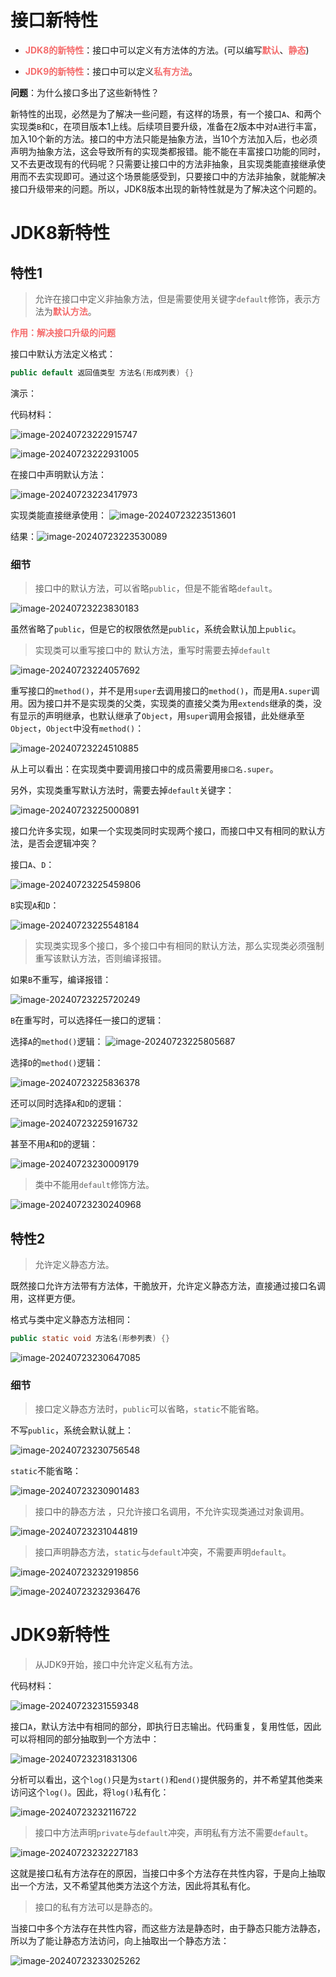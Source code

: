 # 接口新特性

- <font color='#F56C6C'>**JDK8的新特性**</font>：接口中可以定义有方法体的方法。(可以编写<font color='#F56C6C'>**默认**</font>、<font color='#F56C6C'>**静态**</font>)

- <font color='#F56C6C'>**JDK9的新特性**</font>：接口中可以定义<font color='#F56C6C'>**私有方法**</font>。

**问题**：为什么接口多出了这些新特性？

新特性的出现，必然是为了解决一些问题，有这样的场景，有一个接口`A`、和两个实现类`B`和`C`，在项目版本1上线。后续项目要升级，准备在2版本中对`A`进行丰富，加入10个新的方法。接口的中方法只能是抽象方法，当10个方法加入后，也必须声明为抽象方法，这会导致所有的实现类都报错。能不能在丰富接口功能的同时，又不去更改现有的代码呢？只需要让接口中的方法非抽象，且实现类能直接继承使用而不去实现即可。通过这个场景能感受到，只要接口中的方法非抽象，就能解决接口升级带来的问题。所以，JDK8版本出现的新特性就是为了解决这个问题的。



# JDK8新特性

## 特性1

>  允许在接口中定义非抽象方法，但是需要使用关键字`default`修饰，表示方法为<font color='#F56C6C'>**默认方法**</font>。

<font color='#F56C6C'>**作用：解决接口升级的问题**</font>

接口中默认方法定义格式：

```java
public default 返回值类型 方法名(形成列表) {}
```

演示：

代码材料：

![image-20240723222915747](assets/image-20240723222915747.png)

![image-20240723222931005](assets/image-20240723222931005.png)

在接口中声明默认方法：

![image-20240723223417973](assets/image-20240723223417973.png)

实现类能直接继承使用：
![image-20240723223513601](assets/image-20240723223513601.png)

结果：![image-20240723223530089](assets/image-20240723223530089.png)

### 细节

> 接口中的默认方法，可以省略`public`，但是不能省略`default`。

![image-20240723223830183](assets/image-20240723223830183.png)

虽然省略了`public`，但是它的权限依然是`public`，系统会默认加上`public`。

> 实现类可以重写接口中的 默认方法，重写时需要去掉`default`

![image-20240723224057692](assets/image-20240723224057692.png)

重写接口的`method()`，并不是用`super`去调用接口的`method()`，而是用`A.super`调用。因为接口并不是实现类的父类，实现类的直接父类为用`extends`继承的类，没有显示的声明继承，也默认继承了`Object`，用`super`调用会报错，此处继承至`Object`，`Object`中没有`method()`：

![image-20240723224510885](assets/image-20240723224510885.png)

从上可以看出：在实现类中要调用接口中的成员需要用`接口名.super`。

另外，实现类重写默认方法时，需要去掉`default`关键字：

![image-20240723225000891](assets/image-20240723225000891.png)

接口允许多实现，如果一个实现类同时实现两个接口，而接口中又有相同的默认方法，是否会逻辑冲突？

接口`A`、`D`：

![image-20240723225459806](assets/image-20240723225459806.png)

`B`实现`A`和`D`：

![image-20240723225548184](assets/image-20240723225548184.png)

> 实现类实现多个接口，多个接口中有相同的默认方法，那么实现类必须强制重写该默认方法，否则编译报错。

如果`B`不重写，编译报错：

![image-20240723225720249](assets/image-20240723225720249.png)

`B`在重写时，可以选择任一接口的逻辑：

选择`A`的`method()`逻辑：
![image-20240723225805687](assets/image-20240723225805687.png)

选择`D`的`method()`逻辑：

![image-20240723225836378](assets/image-20240723225836378.png)

还可以同时选择`A`和`D`的逻辑：

![image-20240723225916732](assets/image-20240723225916732.png)

甚至不用`A`和`D`的逻辑：

![image-20240723230009179](assets/image-20240723230009179.png)

> 类中不能用`default`修饰方法。

![image-20240723230240968](assets/image-20240723230240968.png)

## 特性2

> 允许定义静态方法。

既然接口允许方法带有方法体，干脆放开，允许定义静态方法，直接通过接口名调用，这样更方便。

格式与类中定义静态方法相同：

```java
public static void 方法名(形参列表) {}
```

![image-20240723230647085](assets/image-20240723230647085.png)

### 细节

> 接口定义静态方法时，`public`可以省略，`static`不能省略。

不写`public`，系统会默认就上：

![image-20240723230756548](assets/image-20240723230756548.png)

`static`不能省略：

![image-20240723230901483](assets/image-20240723230901483.png)

> 接口中的静态方法 ，只允许接口名调用，不允许实现类通过对象调用。

![image-20240723231044819](assets/image-20240723231044819.png)

> 接口声明静态方法，`static`与`default`冲突，不需要声明`default`。

![image-20240723232919856](assets/image-20240723232919856.png)

![image-20240723232936476](assets/image-20240723232936476.png)



# JDK9新特性

> 从JDK9开始，接口中允许定义私有方法。

代码材料：

![image-20240723231559348](assets/image-20240723231559348.png)

接口`A`，默认方法中有相同的部分，即执行日志输出。代码重复，复用性低，因此可以将相同的部分抽取到一个方法中：

![image-20240723231831306](assets/image-20240723231831306.png)

分析可以看出，这个`log()`只是为`start()`和`end()`提供服务的，并不希望其他类来访问这个`log()`。因此，将`log()`私有化：

![image-20240723232116722](assets/image-20240723232116722.png)

> 接口中方法声明`private`与`default`冲突，声明私有方法不需要`default`。

![image-20240723232227183](assets/image-20240723232227183.png)

这就是接口私有方法存在的原因，当接口中多个方法存在共性内容，于是向上抽取出一个方法，又不希望其他类方法这个方法，因此将其私有化。

> 接口的私有方法可以是静态的。

当接口中多个方法存在共性内容，而这些方法是静态时，由于静态只能方法静态，所以为了能让静态方法访问，向上抽取出一个静态方法：

![image-20240723233025262](assets/image-20240723233025262.png)